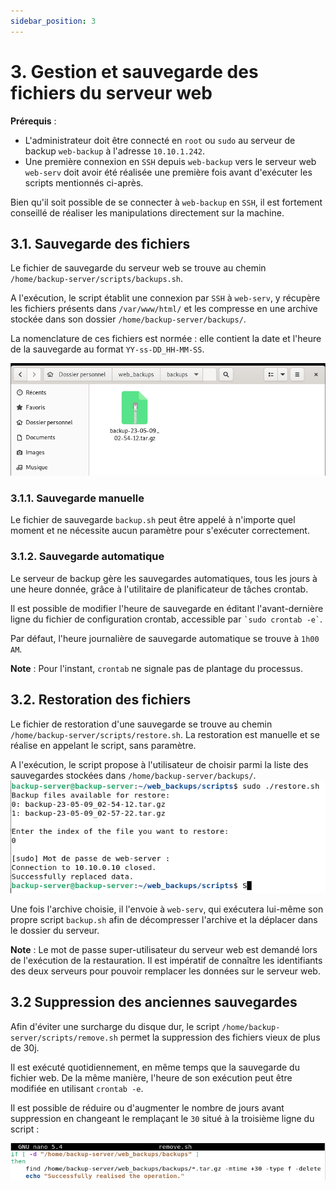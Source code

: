 ```yaml
---
sidebar_position: 3
---
```


# 3. Gestion et sauvegarde des fichiers du serveur web

**Prérequis** :
- L'administrateur doit être connecté en `root` ou `sudo` au serveur de backup `web-backup` à l'adresse `10.10.1.242`.
- Une première connexion en `SSH` depuis `web-backup` vers le serveur web `web-serv` doit avoir été réalisée une première fois avant d'exécuter les scripts mentionnés ci-après.

Bien qu'il soit possible de se connecter à `web-backup` en `SSH`, il est fortement conseillé de réaliser les manipulations directement sur la machine.

## 3.1. Sauvegarde des fichiers

Le fichier de sauvegarde du serveur web se trouve au chemin `/home/backup-server/scripts/backups.sh`.

A l'exécution, le script établit une connexion par `SSH` à `web-serv`, y récupère les fichiers présents dans `/var/www/html/` et les compresse en une archive stockée dans son dossier `/home/backup-server/backups/`.

La nomenclature de ces fichiers est normée : elle contient la date et l'heure de la sauvegarde au format `YY-ss-DD_HH-MM-SS`.

![](./img/backup_archive.png)
### 3.1.1. Sauvegarde manuelle

Le fichier de sauvegarde `backup.sh` peut être appelé à n'importe quel moment et ne nécessite aucun paramètre pour s'exécuter correctement.
### 3.1.2. Sauvegarde automatique

Le serveur de backup gère les sauvegardes automatiques, tous les jours à une heure donnée, grâce à l'utilitaire de planificateur de tâches crontab.

Il est possible de modifier l'heure de sauvegarde en éditant l'avant-dernière ligne du fichier de configuration crontab, accessible par `` `sudo crontab -e` ``.

Par défaut, l'heure journalière de sauvegarde automatique se trouve à `1h00 AM`.

**Note** : Pour l'instant, `crontab` ne signale pas de plantage du processus.
## 3.2. Restoration des fichiers

Le fichier de restoration d'une sauvegarde se trouve au chemin `/home/backup-server/scripts/restore.sh`. La restoration est manuelle et se réalise en appelant le script, sans paramètre.

A l'exécution, le script propose à l'utilisateur de choisir parmi la liste des sauvegardes stockées dans `/home/backup-server/backups/`.
![](./img/restore.png)

Une fois l'archive choisie, il l'envoie à `web-serv`, qui exécutera lui-même son propre script `backup.sh` afin de décompresser l'archive et la déplacer dans le dossier du serveur.

**Note** : Le mot de passe super-utilisateur du serveur web est demandé lors de l'exécution de la restauration. Il est impératif de connaître les identifiants des deux serveurs pour pouvoir remplacer les données sur le serveur web.

## 3.2 Suppression des anciennes sauvegardes

Afin d'éviter une surcharge du disque dur, le script `/home/backup-server/scripts/remove.sh` permet la suppression des fichiers vieux de plus de 30j.

Il est exécuté quotidiennement, en même temps que la sauvegarde du fichier web. De la même manière, l'heure de son exécution peut être modifiée en utilisant `crontab -e`.

Il est possible de réduire ou d'augmenter le nombre de jours avant suppression en changeant le remplaçant le `30` situé à la troisième ligne du script :

![](./img/remove_crontab.png)
